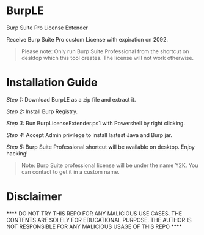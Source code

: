 # BurpLE
Burp Suite Pro License Extender

Receive Burp Suite Pro custom License with expiration on 2092.

> Please note: Only run Burp Suite Professional from the shortcut on desktop which this tool creates. The license will not work otherwise. 

# Installation Guide
*Step 1:* Download BurpLE as a zip file and extract it.

*Step 2:* Install Burp Registry.

*Step 3:* Run BurpLicenseExtender.ps1 with Powershell by right clicking.

*Step 4:* Accept Admin privilege to install lastest Java and Burp jar.

*Step 5:* Burp Suite Professional shortcut will be available on desktop. Enjoy hacking!

> Note: Burp Suite professional license will be under the name Y2K. You can contact to get it in a custom name.

# Disclaimer
**** DO NOT TRY THIS REPO FOR ANY MALICIOUS USE CASES. THE CONTENTS ARE SOLELY FOR EDUCATIONAL PURPOSE. THE AUTHOR IS NOT RESPONSIBLE FOR ANY MALICIOUS USAGE OF THIS REPO ****
